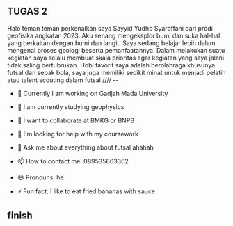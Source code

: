 <p allign="TUGAS PERKENALAN DIRI">

##

## TUGAS 2
Halo teman teman perkenalkan saya Sayyid Yudho Syaroffani dari prodi geofisika angkatan 2023. Aku senang mengeksplor bumi dan suka hal-hal yang berkaitan dengan bumi dan langit. Saya sedang belajar lebih dalam mengenai proses geologi beserta pemanfaatannya. Dalam  melakukan suatu kegiatan saya selalu membuat skala prioritas agar kegiatan yang saya jalani tidak saling bertubrukan. Hobi favorit saya adalah berolahraga khusunya futsal dan sepak bola, saya juga memiliki sedikit minat untuk menjadi pelatih atau talent scouting dalam futsal //// _--_

- 🔭 Currently I am working on Gadjah Mada University

- 🌱 I am currently studying geophysics

- 👯 I want to collaborate at BMKG or BNPB

- 🤔 I'm looking for help with my coursework

- 💬 Ask me about everything about futsal ahahah

- 📫 How to contact me: 089535863362

- 😄 Pronouns: he

- ⚡ Fun fact: I like to eat fried bananas with sauce

## finish ##